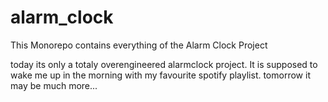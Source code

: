 # alarm_clock
This Monorepo contains everything of the Alarm Clock Project

today its only a totaly overengineered alarmclock project. It is supposed to wake me up in the morning with my favourite spotify playlist.
tomorrow it may be much more...
